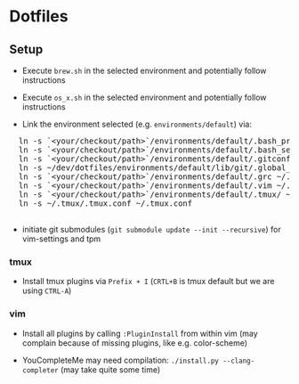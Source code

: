 # Dotfiles

## Setup

* Execute `brew.sh` in the selected environment and potentially follow instructions
* Execute `os_x.sh` in the selected environment and potentially follow instructions


* Link the environment selected (e.g. `environments/default`)  via:
 <pre>
  ln -s `&lt;your/checkout/path&gt;`/environments/default/.bash_profile ~/.bash_profile
  ln -s `&lt;your/checkout/path&gt;`/environments/default/.bash_sessions_disable ~/.bash_sessions_disable
  ln -s `&lt;your/checkout/path&gt;`/environments/default/.gitconfig ~/.gitconfig
  ln -s ~/dev/dotfiles/environments/default/lib/git/.global_gitignore ~/.global_gitignore
  ln -s `&lt;your/checkout/path&gt;`/environments/default/.grc ~/.grc
  ln -s `&lt;your/checkout/path&gt;`/environments/default/.vim ~/.vim
  ln -s `&lt;your/checkout/path&gt;`/environments/default/.tmux/ ~/.tmux
  ln -s ~/.tmux/.tmux.conf ~/.tmux.conf
 </pre>

* initiate git submodules (`git submodule update --init --recursive`) for vim-settings and tpm

### tmux

* Install tmux plugins via `Prefix + I` (`CRTL+B` is tmux default but we are using `CTRL-A`)

### vim

* Install all plugins by calling `:PluginInstall` from within vim (may complain because of missing plugins, like e.g. color-scheme)

* YouCompleteMe may need compilation: `./install.py --clang-completer` (may take quite some time)
